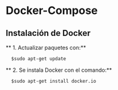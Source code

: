 
# Docker-Compose
## Instalación de Docker

** 1. Actualizar paquetes con:**
```
  $sudo apt-get update
```

** 2. Se instala Docker con el comando:**
```
  $sudo apt-get install docker.io
```
